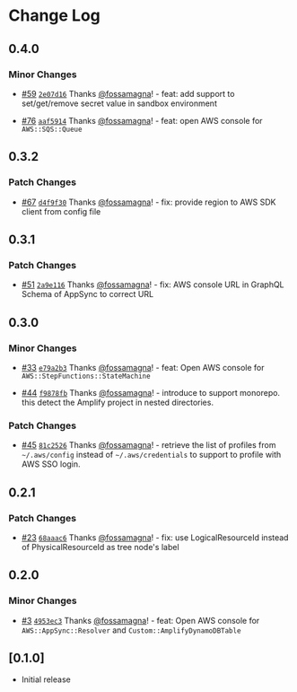 # Change Log

## 0.4.0

### Minor Changes

- [#59](https://github.com/fossamagna/amplify-backend-vscode/pull/59) [`2e07d16`](https://github.com/fossamagna/amplify-backend-vscode/commit/2e07d16abdc4494fd4e02c5cb8fb5f6524dcc413) Thanks [@fossamagna](https://github.com/fossamagna)! - feat: add support to set/get/remove secret value in sandbox environment

- [#76](https://github.com/fossamagna/amplify-backend-vscode/pull/76) [`aaf5914`](https://github.com/fossamagna/amplify-backend-vscode/commit/aaf5914115400b6cda62580d2df21b4cce102f7e) Thanks [@fossamagna](https://github.com/fossamagna)! - feat: open AWS console for `AWS::SQS::Queue`

## 0.3.2

### Patch Changes

- [#67](https://github.com/fossamagna/amplify-backend-vscode/pull/67) [`d4f9f30`](https://github.com/fossamagna/amplify-backend-vscode/commit/d4f9f30b7f98b23bda43262026ecaf351a8294e8) Thanks [@fossamagna](https://github.com/fossamagna)! - fix: provide region to AWS SDK client from config file

## 0.3.1

### Patch Changes

- [#51](https://github.com/fossamagna/amplify-backend-vscode/pull/51) [`2a9e116`](https://github.com/fossamagna/amplify-backend-vscode/commit/2a9e116f2791b17f6f597cac2f98c3a59b5adfb1) Thanks [@fossamagna](https://github.com/fossamagna)! - fix: AWS console URL in GraphQL Schema of AppSync to correct URL

## 0.3.0

### Minor Changes

- [#33](https://github.com/fossamagna/amplify-backend-vscode/pull/33) [`e79a2b3`](https://github.com/fossamagna/amplify-backend-vscode/commit/e79a2b36e1b2e2127861ca71fa92b1fee4e41be7) Thanks [@fossamagna](https://github.com/fossamagna)! - feat: Open AWS console for `AWS::StepFunctions::StateMachine`

- [#44](https://github.com/fossamagna/amplify-backend-vscode/pull/44) [`f9878fb`](https://github.com/fossamagna/amplify-backend-vscode/commit/f9878fb32f1dfa31c0053b8a992ab4dcdd5bd5a6) Thanks [@fossamagna](https://github.com/fossamagna)! - introduce to support monorepo.
  this detect the Amplify project in nested directories.

### Patch Changes

- [#45](https://github.com/fossamagna/amplify-backend-vscode/pull/45) [`81c2526`](https://github.com/fossamagna/amplify-backend-vscode/commit/81c2526def4d1099efc952db082e6c0058423595) Thanks [@fossamagna](https://github.com/fossamagna)! - retrieve the list of profiles from `~/.aws/config` instead of `~/.aws/credentials` to support to profile with AWS SSO login.

## 0.2.1

### Patch Changes

- [#23](https://github.com/fossamagna/amplify-backend-vscode/pull/23) [`68aaac6`](https://github.com/fossamagna/amplify-backend-vscode/commit/68aaac6bad9462266526d75a7f0bb0cf256df9b7) Thanks [@fossamagna](https://github.com/fossamagna)! - fix: use LogicalResourceId instead of PhysicalResourceId as tree node's label

## 0.2.0

### Minor Changes

- [#3](https://github.com/fossamagna/amplify-backend-vscode/pull/3) [`4953ec3`](https://github.com/fossamagna/amplify-backend-vscode/commit/4953ec32beb01f2cb32c790a54a966f990a3971c) Thanks [@fossamagna](https://github.com/fossamagna)! - feat: Open AWS console for `AWS::AppSync::Resolver` and `Custom::AmplifyDynamoDBTable`

## [0.1.0]

- Initial release
